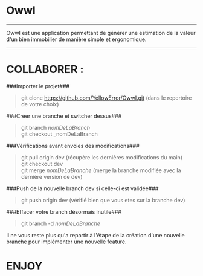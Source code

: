 OwwI
==
---

OwwI est une application permettant de générer une estimation de la valeur d'un bien immobilier
de manière simple et ergonomique.

---

COLLABORER :
=
###Importer le projet###

> git clone https://github.com/YellowError/OwwI.git (dans le repertoire de votre choix)  

###Créer une branche et switcher dessus###

> git branch _nomDeLaBranch_  
> git checkout _nomDeLaBranch  

###Vérifications avant envoies des modifications###

> git pull origin dev (récupère les dernières modifications du main)  
> git checkout dev  
> git merge _nomDeLaBranche_ (merge la branche modifiée avec la dernière version de dev)  

###Push de la nouvelle branch dev si celle-ci est validée###

> git push origin dev (vérifié bien que vous etes sur la branche dev)  

###Effacer votre branch désormais inutile###

> git branch -d _nomDeLaBranche_  

Il ne vous reste plus qu'a repartir à l'étape de la création d'une nouvelle branche pour implémenter une nouvelle feature.

ENJOY
==

